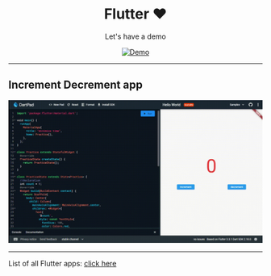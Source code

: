 <h1 align=center>Flutter ❤</h1>

<div align=center>

Let's have a demo

[![Demo](https://img.shields.io/badge/open%20in%20dartpad-orange?style=for-the-badge&logo=flutter&logoColor=blue)](https://dartpad.dev/f89cc324bfd1b7d9c93db1b085d304cc)

</div>

---

## Increment Decrement app

<img src="6.gif" alt="Increment decrement app">

-----

List of all Flutter apps: <a href="https://github.com/Rahullkumr/Flutter-Projects-List">click here</a>
